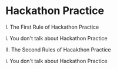 # Hackathon Practice

I. The First Rule of Hackathon Practice
  
  i. You don't talk about Hackathon Practice
  
II. The Second Rules of Hacakthon Practice
  
  i. You don't talk about Hackathon Practice
